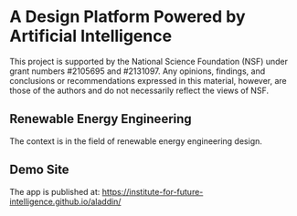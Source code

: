# A Design Platform Powered by Artificial Intelligence

This project is supported by the National Science Foundation (NSF) under grant numbers #2105695 and #2131097. Any opinions, findings, and conclusions or recommendations expressed in this material, however, are those of the authors and do not necessarily reflect the views of NSF.

## Renewable Energy Engineering

The context is in the field of renewable energy engineering design.

## Demo Site

The app is published at: https://institute-for-future-intelligence.github.io/aladdin/

